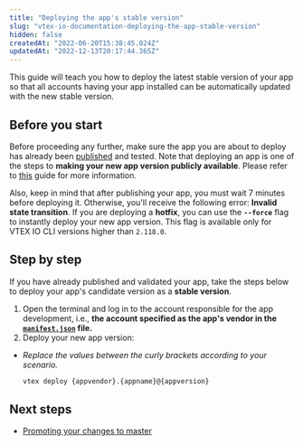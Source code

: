 ```yaml
---
title: "Deploying the app's stable version"
slug: "vtex-io-documentation-deploying-the-app-stable-version"
hidden: false
createdAt: "2022-06-20T15:38:45.024Z"
updatedAt: "2022-12-13T20:17:44.365Z"
---
```

This guide will teach you how to deploy the latest stable version of your app so that all accounts having your app installed can be automatically updated with the new stable version.

## Before you start

Before proceeding any further, make sure the app you are about to deploy has already been [published](https://developers.vtex.com/docs/guides/vtex-io-documentation-publishing-an-app) and tested. Note that deploying an app is one of the steps to **making your new app version publicly available**. Please refer to [this](https://developers.vtex.com/docs/guides/vtex-io-documentation-making-your-new-app-version-publicly-available) guide for more information.

Also, keep in mind that after publishing your app, you must wait 7 minutes before deploying it. Otherwise, you'll receive the following error: **Invalid state transition**. If you are deploying a **hotfix**, you can use the **`--force`** flag to instantly deploy your new app version. This flag is available only for VTEX IO CLI versions higher than `2.118.0`.

## Step by step

If you have already published and validated your app, take the steps below to deploy your app's candidate version as a **stable version**.

1. Open the terminal and log in to the account responsible for the app development, i.e., **the account specified as the app's vendor in the [`manifest.json`](https://developers.vtex.com/docs/guides/vtex-io-documentation-manifest) file.**
2. Deploy your new app version:

- _Replace the values between the curly brackets according to your scenario._

  ```sh
  vtex deploy {appvendor}.{appname}@{appversion}
  ```

## Next steps

- [Promoting your changes to master](https://developers.vtex.com/docs/guides/vtex-io-documentation-promoting-a-workspace-to-master)

